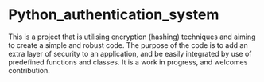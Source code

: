 # Python_authentication_system
This is a project that is utilising encryption (hashing) techniques and aiming to create a simple and robust code. The purpose of the code is to add an extra layer of security to an application, and be easily integrated  by use of predefined functions and classes. It is a work in progress, and welcomes contribution. 
